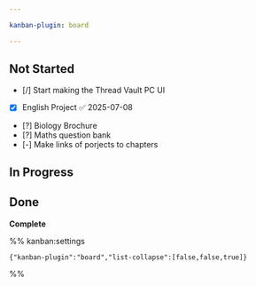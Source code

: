 ```yaml
---

kanban-plugin: board

---
```


## Not Started

- [/] Start making the Thread Vault PC UI
- [x] English Project ✅ 2025-07-08
- [?] Biology Brochure
- [?] Maths question bank
- [-] Make links of porjects to chapters


## In Progress



## Done

**Complete**




%% kanban:settings
```
{"kanban-plugin":"board","list-collapse":[false,false,true]}
```
%%